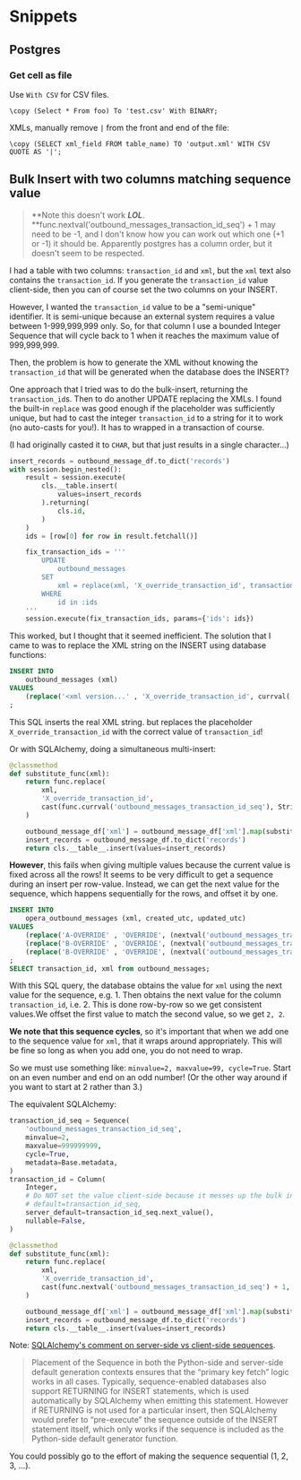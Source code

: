 # Snippets

## Postgres

### Get cell as file

Use `With CSV` for CSV files.

```psql
\copy (Select * From foo) To 'test.csv' With BINARY;
```

XMLs, manually remove `|` from the front and end of the file:

```
\copy (SELECT xml_field FROM table_name) TO 'output.xml' WITH CSV QUOTE AS '|';
```

## Bulk Insert with two columns matching sequence value

> **Note this doesn't work **_**LOL**_**. **func.nextval\('outbound\_messages\_transaction\_id\_seq'\) + 1 may need to be -1, and I don't know how you can work out which one \(+1 or -1\) it should be. Apparently postgres has a column order, but it doesn't seem to be respected.

I had a table with two columns: `transaction_id` and `xml`, but the `xml` text also contains the `transaction_id`. If you generate the `transaction_id` value client-side, then you can of course set the two columns on your INSERT.

However, I wanted the `transaction_id` value to be a "semi-unique" identifier. It is semi-unique because an external system requires a value between 1-999,999,999 only. So, for that column I use a bounded Integer Sequence that will cycle back to 1 when it reaches the maximum value of 999,999,999.

Then, the problem is how to generate the XML without knowing the `transaction_id` that will be generated when the database does the INSERT?

One approach that I tried was to do the bulk-insert, returning the `transaction_id`s. Then to do another UPDATE replacing the XMLs. I found the built-in `replace` was good enough if the placeholder was sufficiently unique, but had to cast the integer `transaction_id` to a string for it to work \(no auto-casts for you!\). It has to wrapped in a transaction of course.

\(I had originally casted it to `CHAR`, but that just results in a single character...\)

```py
insert_records = outbound_message_df.to_dict('records')
with session.begin_nested():
    result = session.execute(
        cls.__table.insert(
            values=insert_records
        ).returning(
            cls.id,
        )
    )
    ids = [row[0] for row in result.fetchall()]

    fix_transaction_ids = '''
        UPDATE
            outbound_messages
        SET
            xml = replace(xml, 'X_override_transaction_id', transaction_id::TEXT)
        WHERE
            id in :ids
    '''
    session.execute(fix_transaction_ids, params={'ids': ids})
```

This worked, but I thought that it seemed inefficient. The solution that I came to was to replace the XML string on the INSERT using database functions:

```SQL
INSERT INTO  
    outbound_messages (xml)   
VALUES  
    (replace('<xml version...' , 'X_override_transaction_id', currval('outbound_messages_transaction_id_seq')::TEXT))  
;
```

This SQL inserts the real XML string. but replaces the placeholder `X_override_transaction_id` with the correct value of `transaction_id`!

Or with SQLAlchemy, doing a simultaneous multi-insert:

```py
@classmethod
def substitute_func(xml):
    return func.replace(
        xml,
        'X_override_transaction_id',
        cast(func.currval('outbound_messages_transaction_id_seq'), String),
    )

    outbound_message_df['xml'] = outbound_message_df['xml'].map(substitute_func)
    insert_records = outbound_message_df.to_dict('records')
    return cls.__table__.insert(values=insert_records)
```

**However**, this fails when giving multiple values because the current value is fixed across all the rows! It seems to be very difficult to get a sequence during an insert per row-value. Instead, we can get the next value for the sequence, which happens sequentially for the rows, and offset it by one.

```SQL
INSERT INTO  
    opera_outbound_messages (xml, created_utc, updated_utc)   
VALUES  
    (replace('A-OVERRIDE' , 'OVERRIDE', (nextval('outbound_messages_transaction_id_seq') + 1)::text), now(), now()),
    (replace('B-OVERRIDE' , 'OVERRIDE', (nextval('outbound_messages_transaction_id_seq') + 1)::text), now(), now()),
    (replace('B-OVERRIDE' , 'OVERRIDE', (nextval('outbound_messages_transaction_id_seq') + 1)::text), now(), now())
;
SELECT transaction_id, xml from outbound_messages;
```

With this SQL query, the database obtains the value for `xml` using the next value for the sequence, e.g. 1. Then obtains the next value for the column `transaction_id`, i.e. 2. This is done row-by-row so we get consistent values.We offset the first value to match the second value, so we get `2, 2`.

**We note that this sequence cycles**, so it's important that when we add one to the sequence value for `xml`, that it wraps around appropriately. This will be fine so long as when you add one, you do not need to wrap.

So we must use something like: `minvalue=2, maxvalue=99, cycle=True`. Start on an even number and end on an odd number! \(Or the other way around if you want to start at 2 rather than 3.\)

The equivalent SQLAlchemy:

```py
transaction_id_seq = Sequence(
    'outbound_messages_transaction_id_seq',
    minvalue=2,
    maxvalue=999999999,
    cycle=True,
    metadata=Base.metadata,
)
transaction_id = Column(
    Integer,
    # Do NOT set the value client-side because it messes up the bulk insert.
    # default=transaction_id_seq,
    server_default=transaction_id_seq.next_value(),
    nullable=False,
)

@classmethod
def substitute_func(xml):
    return func.replace(
        xml,
        'X_override_transaction_id',
        cast(func.nextval('outbound_messages_transaction_id_seq') + 1, String),
    )

    outbound_message_df['xml'] = outbound_message_df['xml'].map(substitute_func)
    insert_records = outbound_message_df.to_dict('records')
    return cls.__table__.insert(values=insert_records)
```

Note: [SQLAlchemy's comment on server-side vs client-side sequences](https://docs.sqlalchemy.org/en/rel_1_2/core/defaults.html#associating-a-sequence-as-the-server-side-default).

> Placement of the Sequence in both the Python-side and server-side default generation contexts ensures that the “primary key fetch” logic works in all cases. Typically, sequence-enabled databases also support RETURNING for INSERT statements, which is used automatically by SQLAlchemy when emitting this statement. However if RETURNING is not used for a particular insert, then SQLAlchemy would prefer to “pre-execute” the sequence outside of the INSERT statement itself, which only works if the sequence is included as the Python-side default generator function.

You could possibly go to the effort of making the sequence sequential \(1, 2, 3, ...\).


